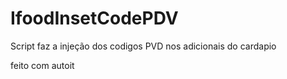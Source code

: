 # IfoodInsetCodePDV
Script faz a injeção dos codigos PVD nos adicionais do cardapio

feito com autoit
